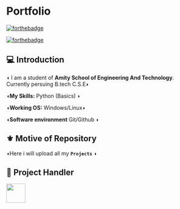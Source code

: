 # Portfolio

[![forthebadge](https://forthebadge.com/images/badges/check-it-out.svg)](https://github.com/muditgupta68/Codewayy_python_series)

[![forthebadge](https://forthebadge.com/images/badges/made-with-python.svg)](https://github.com/muditgupta68/Codewayy_python_series)

##  💻 Introduction
◖ I am a student of **Amity School of Engineering And Technology**. Currently persuing B.tech C.S.E◗

◖**My Skills:**           Python (Basics) ◗

◖**Working OS:**          Windows/Linux◗

◖**Software environment** Git/Github ◗

## ⚜️ Motive of Repository
◖Here i will upload all my **```Projects```** ◗

## 🧡 Project Handler
<a href="https://www.linkedin.com/in/mudit-gupta-303994192/"><img src="https://img.icons8.com/plasticine/2x/linkedin.png" width="50px" height="50px"></a>



